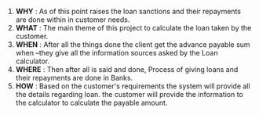 1.	**WHY**   :  As of this point raises the loan sanctions and their repayments are done within in customer needs.
2.	**WHAT**  :  The main theme of this project to calculate the loan taken by the customer.
3.	**WHEN**  :  After all the things done the client get the advance payable sum when –they give all the information sources asked by the Loan calculator.
4.	**WHERE** :  Then after all is said and done, Process of giving loans and their repayments are done in Banks.
5.	**HOW**   :  Based on the customer's requirements the system will provide all the details regarding loan. the customer will provide the information to the calculator to 
                 calculate the payable amount.
